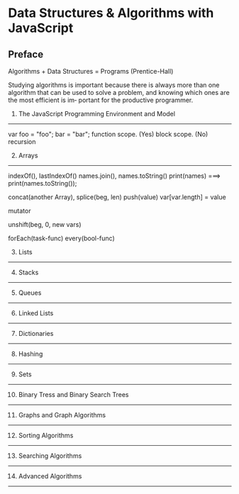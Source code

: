 Data Structures & Algorithms with JavaScript
============================================

Preface
-------

Algorithms + Data Structures = Programs (Prentice-Hall)

Studying algorithms is important because there is always more than one algorithm that
can be used to solve a problem, and knowing which ones are the most efficient is im‐
portant for the productive programmer.



1. The JavaScript Programming Environment and Model
---------------------------------------------------

var foo = "foo";
bar = "bar";
function scope. (Yes)
block scope. (No)
recursion


2. Arrays
---------

indexOf(), lastIndexOf()
names.join(), names.toString()
print(names) ===> print(names.toString());

concat(another Array), splice(beg, len)
push(value)
var[var.length] = value

mutator

unshift(beg, 0, new vars)

forEach(task-func)
every(bool-func)


3. Lists
--------


4. Stacks
---------



5. Queues
---------



6. Linked Lists
---------------



7. Dictionaries
---------------



8. Hashing
----------



9. Sets
-------



10. Binary Tress and Binary Search Trees
----------------------------------------



11. Graphs and Graph Algorithms
-------------------------------


12. Sorting Algorithms
----------------------


13. Searching Algorithms
------------------------


14. Advanced Algorithms
-----------------------



